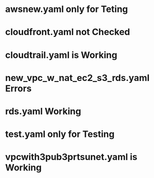 # awsnew.yaml only for Teting
# cloudfront.yaml not Checked
# cloudtrail.yaml is Working
# new_vpc_w_nat_ec2_s3_rds.yaml Errors
# rds.yaml Working
# test.yaml only for Testing
# vpcwith3pub3prtsunet.yaml is Working
